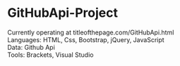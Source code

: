 # GitHubApi-Project
Currently operating at titleofthepage.com/GitHubApi.html <br>
Languages: HTML, Css, Bootstrap, jQuery, JavaScript <br>
Data: Github Api <br>
Tools: Brackets, Visual Studio <br>
